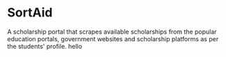 # SortAid
A scholarship portal that scrapes available scholarships from the popular education portals, government websites and scholarship platforms as per the students' profile.
hello

